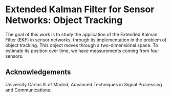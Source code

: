 # Extended Kalman Filter for Sensor Networks: Object Tracking

The goal of this work is to study the application of the Extended Kalman Filter (EKF) in sensor networks, through its implementation in the problem of object tracking. This object moves through a two-dimensional space. To estimate its position over time, we have measurements coming from four sensors.

## Acknowledgements

University Carlos III of Madrid, Advanced Techniques in Signal Processing and Communications.
